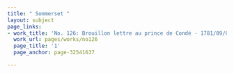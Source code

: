 ```yaml
---
title: " Sommerset "
layout: subject
page_links:
- work_title: 'No. 126: Brouillon lettre au prince de Condé - 1781/09/05'
  work_url: pages/works/no126
  page_title: '1'
  page_anchor: page-32541637

---
```

